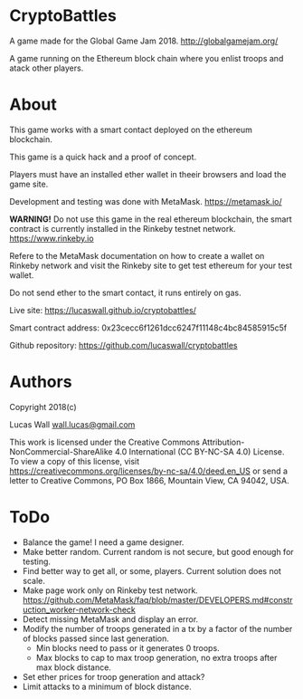 
# CryptoBattles #

A game made for the Global Game Jam 2018. http://globalgamejam.org/

A game running on the Ethereum block chain where you enlist troops and atack other players.


# About

This game works with a smart contact deployed on the ethereum blockchain.

This game is a quick hack and a proof of concept.

Players must have an installed ether wallet in theeir browsers and load the game site.

Development and testing was done with MetaMask. https://metamask.io/

**WARNING!** Do not use this game in the real ethereum blockchain, the smart contract is currently
installed in the Rinkeby testnet network. https://www.rinkeby.io

Refere to the MetaMask documentation on how to create a wallet on Rinkeby network and visit the
Rinkeby site to get test ethereum for your test wallet.

Do not send ether to the smart contact, it runs entirely on gas.

Live site: https://lucaswall.github.io/cryptobattles/

Smart contract address: 0x23cecc6f1261dcc6247f11148c4bc84585915c5f

Github repository: https://github.com/lucaswall/cryptobattles


# Authors

Copyright 2018(c)

Lucas Wall <wall.lucas@gmail.com>

This work is licensed under the Creative Commons Attribution-NonCommercial-ShareAlike 4.0 International (CC BY-NC-SA 4.0) License. To view a copy of this license, visit https://creativecommons.org/licenses/by-nc-sa/4.0/deed.en_US or send a letter to Creative Commons, PO Box 1866, Mountain View, CA 94042, USA.


# ToDo

* Balance the game! I need a game designer.
* Make better random. Current random is not secure, but good enough for testing.
* Find better way to get all, or some, players. Current solution does not scale.
* Make page work only on Rinkeby test network. https://github.com/MetaMask/faq/blob/master/DEVELOPERS.md#construction_worker-network-check
* Detect missing MetaMask and display an error.
* Modify the number of troops generated in a tx by a factor of the number of blocks passed since last generation.
	* Min blocks need to pass or it generates 0 troops.
	* Max blocks to cap to max troop generation, no extra troops after max block distance.
* Set ether prices for troop generation and attack?
* Limit attacks to a minimum of block distance.
